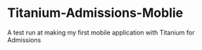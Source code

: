 Titanium-Admissions-Moblie
==========================

A test run at making my first mobile application with Titanium for Admissions